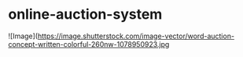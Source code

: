 # online-auction-system
![Image](https://image.shutterstock.com/image-vector/word-auction-concept-written-colorful-260nw-1078950923.jpg

